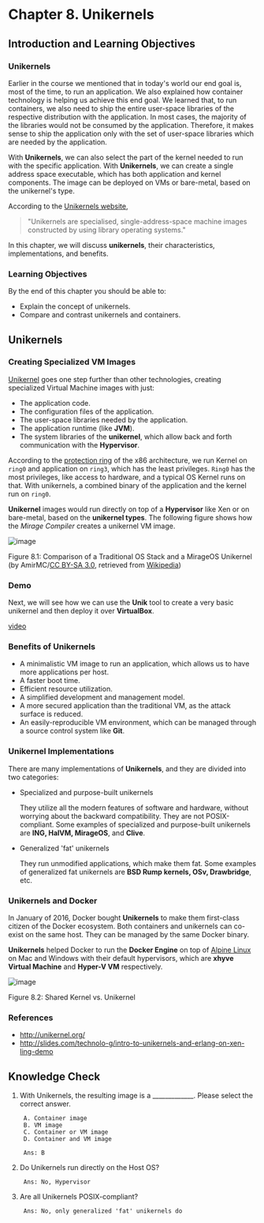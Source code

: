 # Chapter 8. Unikernels

## Introduction and Learning Objectives
### Unikernels
Earlier in the course we mentioned that in today's world our end goal is, most of the time, to run an application. We also explained how container technology is helping us achieve this end goal. We learned that, to run containers, we also need to ship the entire user-space libraries of the respective distribution with the application. In most cases, the majority of the libraries would not be consumed by the application. Therefore, it makes sense to ship the application only with the set of user-space libraries which are needed by the application.  

With __Unikernels__, we can also select the part of the kernel needed to run with the specific application. With __Unikernels__, we can create a single address space executable, which has both application and kernel components. The image can be deployed on VMs or bare-metal, based on the unikernel's type.

According to the [Unikernels website][uniker],

> "Unikernels are specialised, single-address-space machine images constructed by using library operating systems." 

In this chapter, we will discuss __unikernels__, their characteristics, implementations, and benefits.

### Learning Objectives
By the end of this chapter you should be able to:

+ Explain the concept of unikernels.
+ Compare and contrast unikernels and containers.

## Unikernels
### Creating Specialized VM Images
[Unikernel][uniker] goes one step further than other technologies, creating specialized Virtual Machine images with just:

+ The application code.
+ The configuration files of the application.
+ The user-space libraries needed by the application.
+ The application runtime (like __JVM__).
+ The system libraries of the __unikernel__, which allow back and forth communication with the __Hypervisor__.

According to the [protection ring][protect] of the x86 architecture, we run Kernel on `ring0` and application on `ring3`, which has the least privileges. `Ring0` has the most privileges, like access to hardware, and a typical OS Kernel runs on that.  With unikernels, a combined binary of the application and the kernel run on `ring0`.

__Unikernel__ images would run directly on top of a __Hypervisor__ like Xen or on bare-metal, based on the __unikernel types__. The following figure shows how the _Mirage Compiler_ creates a unikernel VM image. 

![image][img1]

Figure 8.1: Comparison of a Traditional OS Stack and a MirageOS Unikernel (by AmirMC/[CC BY-SA 3.0][byas], retrieved from [Wikipedia][wiki])

### Demo
Next, we will see how we can use the __Unik__ tool to create a very basic unikernel and then deploy it over __VirtualBox__.

[video][vid1]

### Benefits of Unikernels
+ A minimalistic VM image to run an application, which allows us to have more applications per host.
+ A faster boot time.
+ Efficient resource utilization.
+ A simplified development and management model.
+ A more secured application than the traditional VM, as the attack surface is reduced.
+ An easily-reproducible VM environment, which can be managed through a source control system like __Git__.

### Unikernel Implementations
There are many implementations of __Unikernels__, and they are divided into two categories:

+ Specialized and purpose-built unikernels

    They utilize all the modern features of software and hardware, without worrying about the backward compatibility. They are not POSIX-compliant. Some examples of specialized and purpose-built unikernels are __ING, HalVM, MirageOS__, and __Clive__.
+ Generalized 'fat' unikernels 

    They run unmodified applications, which make them fat. Some examples of generalized fat unikernels are __BSD Rump kernels, OSv, Drawbridge__, etc.

### Unikernels and Docker
In January of 2016, Docker bought __Unikernels__ to make them first-class citizen of the Docker ecosystem. Both containers and unikernels can co-exist on the same host. They can be managed by the same Docker binary.

__Unikernels__ helped Docker to run the __Docker Engine__ on top of [Alpine Linux][alpine] on Mac and Windows with their default hypervisors, which are __xhyve Virtual Machine__ and __Hyper-V VM__ respectively. 

![image][img2]

Figure 8.2: Shared Kernel vs. Unikernel

### References
+ http://unikernel.org/
+ http://slides.com/technolo-g/intro-to-unikernels-and-erlang-on-xen-ling-demo

## Knowledge Check
1. With Unikernels, the resulting image is a _____________. Please select the correct answer.

        A. Container image
        B. VM image 
        C. Container or VM image
        D. Container and VM image

        Ans: B

2. Do Unikernels run directly on the Host OS?

        Ans: No, Hypervisor

3. Are all Unikernels POSIX-compliant? 

        Ans: No, only generalized 'fat' unikernels do


[vid1]: https://edx-video.net/LINLFS15/LINLFS152016-V005000_DTH.mp4

[img1]: https://prod-edxapp.edx-cdn.org/assets/courseware/v1/06dee41f4d33cfda12ee8452e7936e1a/asset-v1:LinuxFoundationX+LFS151.x+2T2016+type@asset+block/Fig8.1_-_Example_of_a_Unikernel_Architecture__as_Compared_to_a_Traditional_OS_Stack_.png
[img2]: https://prod-edxapp.edx-cdn.org/assets/courseware/v1/49002a28650cb5cd1b750d8c9926ac60/asset-v1:LinuxFoundationX+LFS151.x+2T2016+type@asset+block/Fig8.2-SharedKernel-vs-Unikernel.png

[uniker]: http://unikernel.org/
[protect]: https://en.wikipedia.org/wiki/Protection_ring
[byas]: http://creativecommons.org/licenses/by-sa/3.0/
[wiki]: https://courses.edx.org/courses/course-v1:LinuxFoundationX+LFS151.x+2T2016/courseware/c7e16edc1d824f218ef5998934289c0c/45a7c6cdf0b146a38e2d19ae09928aff/Comparison%20of%20a%20traditional%20OS%20stack%20and%20a%20MirageOS%20unikernel
[alpine]: http://www.alpinelinux.org/


